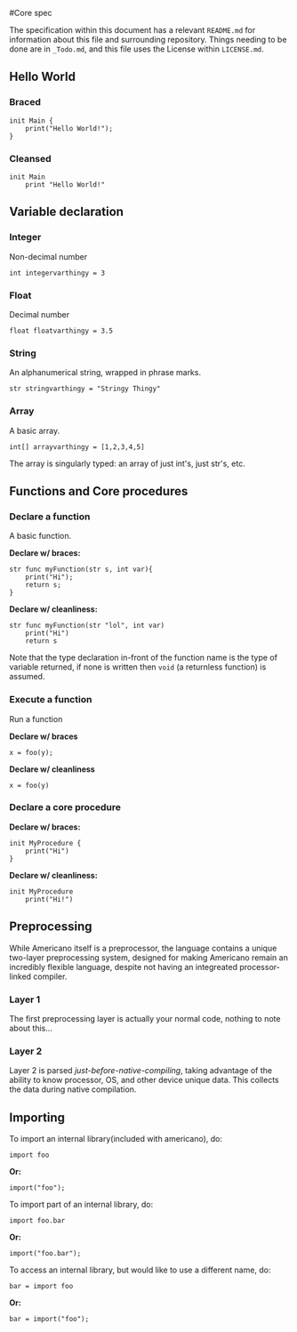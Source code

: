 #Core spec

The specification within this document has a relevant `README.md` for information about this file and surrounding repository. Things needing to be done are in `_Todo.md`, and this file uses the License within `LICENSE.md`.

## Hello World

### Braced
	init Main {
		print("Hello World!");
	}
### Cleansed
	init Main
		print "Hello World!"

## Variable declaration
### Integer
Non-decimal number

	int integervarthingy = 3
	
### Float
Decimal number

	float floatvarthingy = 3.5
	
### String
An alphanumerical string, wrapped in phrase marks.

	str stringvarthingy = "Stringy Thingy" 
	
### Array
A basic array.

	int[] arrayvarthingy = [1,2,3,4,5]
	
The array is singularly typed: an array of just int's, just str's, etc.

## Functions and Core procedures

### Declare a function
A basic function.

**Declare w/ braces:**

    str func myFunction(str s, int var){
    	print("Hi");
    	return s;
    }


**Declare w/ cleanliness:**

    str func myFunction(str "lol", int var)
    	print("Hi")
    	return s

Note that the type declaration in-front of the function name is the type of variable returned, if none is written then `void` (a returnless function) is assumed. 
### Execute a function
Run a function

**Declare w/ braces**

    x = foo(y);

**Declare w/ cleanliness**

    x = foo(y)

### Declare a core procedure

**Declare w/ braces:**

    init MyProcedure {
        print("Hi")
    }

**Declare w/ cleanliness:**

    init MyProcedure
        print("Hi!")

## Preprocessing

While Americano itself is a preprocessor, the language contains a unique two-layer preprocessing system, designed for making Americano remain an incredibly flexible language, despite not having an integreated processor-linked compiler.

### Layer 1

The first preprocessing layer is actually your normal code, nothing to note about this...

### Layer 2

Layer 2 is parsed _just-before-native-compiling_, taking advantage of the ability to know processor, OS, and other device unique data. This collects the data during native compilation.

## Importing

To import an internal library(included with americano), do:

    import foo

**Or:**

    import("foo");
    
To import part of an internal library, do:

    import foo.bar

**Or:**

    import("foo.bar");

To access an internal library, but would like to use a different name, do:

    bar = import foo

**Or:**

    bar = import("foo");

